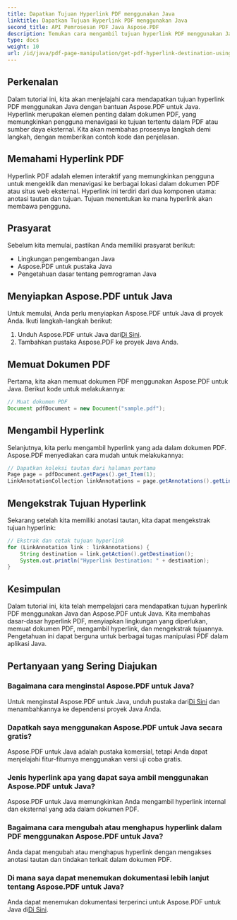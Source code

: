 ```yaml
---
title: Dapatkan Tujuan Hyperlink PDF menggunakan Java
linktitle: Dapatkan Tujuan Hyperlink PDF menggunakan Java
second_title: API Pemrosesan PDF Java Aspose.PDF
description: Temukan cara mengambil tujuan hyperlink PDF menggunakan Java dengan Aspose.PDF untuk Java. Pelajari langkah demi langkah dengan contoh kode dalam tutorial komprehensif ini.
type: docs
weight: 10
url: /id/java/pdf-page-manipulation/get-pdf-hyperlink-destination-using-java/
---
```


## Perkenalan

Dalam tutorial ini, kita akan menjelajahi cara mendapatkan tujuan hyperlink PDF menggunakan Java dengan bantuan Aspose.PDF untuk Java. Hyperlink merupakan elemen penting dalam dokumen PDF, yang memungkinkan pengguna menavigasi ke tujuan tertentu dalam PDF atau sumber daya eksternal. Kita akan membahas prosesnya langkah demi langkah, dengan memberikan contoh kode dan penjelasan.

## Memahami Hyperlink PDF

Hyperlink PDF adalah elemen interaktif yang memungkinkan pengguna untuk mengeklik dan menavigasi ke berbagai lokasi dalam dokumen PDF atau situs web eksternal. Hyperlink ini terdiri dari dua komponen utama: anotasi tautan dan tujuan. Tujuan menentukan ke mana hyperlink akan membawa pengguna.

## Prasyarat

Sebelum kita memulai, pastikan Anda memiliki prasyarat berikut:
- Lingkungan pengembangan Java
- Aspose.PDF untuk pustaka Java
- Pengetahuan dasar tentang pemrograman Java

## Menyiapkan Aspose.PDF untuk Java

Untuk memulai, Anda perlu menyiapkan Aspose.PDF untuk Java di proyek Anda. Ikuti langkah-langkah berikut:
1.  Unduh Aspose.PDF untuk Java dari[Di Sini](https://releases.aspose.com/pdf/java/).
2. Tambahkan pustaka Aspose.PDF ke proyek Java Anda.

## Memuat Dokumen PDF

Pertama, kita akan memuat dokumen PDF menggunakan Aspose.PDF untuk Java. Berikut kode untuk melakukannya:

```java
// Muat dokumen PDF
Document pdfDocument = new Document("sample.pdf");
```

## Mengambil Hyperlink

Selanjutnya, kita perlu mengambil hyperlink yang ada dalam dokumen PDF. Aspose.PDF menyediakan cara mudah untuk melakukannya:

```java
// Dapatkan koleksi tautan dari halaman pertama
Page page = pdfDocument.getPages().get_Item(1);
LinkAnnotationCollection linkAnnotations = page.getAnnotations().getLinkAnnotations();
```

## Mengekstrak Tujuan Hyperlink

Sekarang setelah kita memiliki anotasi tautan, kita dapat mengekstrak tujuan hyperlink:

```java
// Ekstrak dan cetak tujuan hyperlink
for (LinkAnnotation link : linkAnnotations) {
    String destination = link.getAction().getDestination();
    System.out.println("Hyperlink Destination: " + destination);
}
```

## Kesimpulan

Dalam tutorial ini, kita telah mempelajari cara mendapatkan tujuan hyperlink PDF menggunakan Java dan Aspose.PDF untuk Java. Kita membahas dasar-dasar hyperlink PDF, menyiapkan lingkungan yang diperlukan, memuat dokumen PDF, mengambil hyperlink, dan mengekstrak tujuannya. Pengetahuan ini dapat berguna untuk berbagai tugas manipulasi PDF dalam aplikasi Java.

## Pertanyaan yang Sering Diajukan

### Bagaimana cara menginstal Aspose.PDF untuk Java?

 Untuk menginstal Aspose.PDF untuk Java, unduh pustaka dari[Di Sini](https://releases.aspose.com/pdf/java/) dan menambahkannya ke dependensi proyek Java Anda.

### Dapatkah saya menggunakan Aspose.PDF untuk Java secara gratis?

Aspose.PDF untuk Java adalah pustaka komersial, tetapi Anda dapat menjelajahi fitur-fiturnya menggunakan versi uji coba gratis.

### Jenis hyperlink apa yang dapat saya ambil menggunakan Aspose.PDF untuk Java?

Aspose.PDF untuk Java memungkinkan Anda mengambil hyperlink internal dan eksternal yang ada dalam dokumen PDF.

### Bagaimana cara mengubah atau menghapus hyperlink dalam PDF menggunakan Aspose.PDF untuk Java?

Anda dapat mengubah atau menghapus hyperlink dengan mengakses anotasi tautan dan tindakan terkait dalam dokumen PDF.

### Di mana saya dapat menemukan dokumentasi lebih lanjut tentang Aspose.PDF untuk Java?

 Anda dapat menemukan dokumentasi terperinci untuk Aspose.PDF untuk Java di[Di Sini](https://reference.aspose.com/pdf/java/).